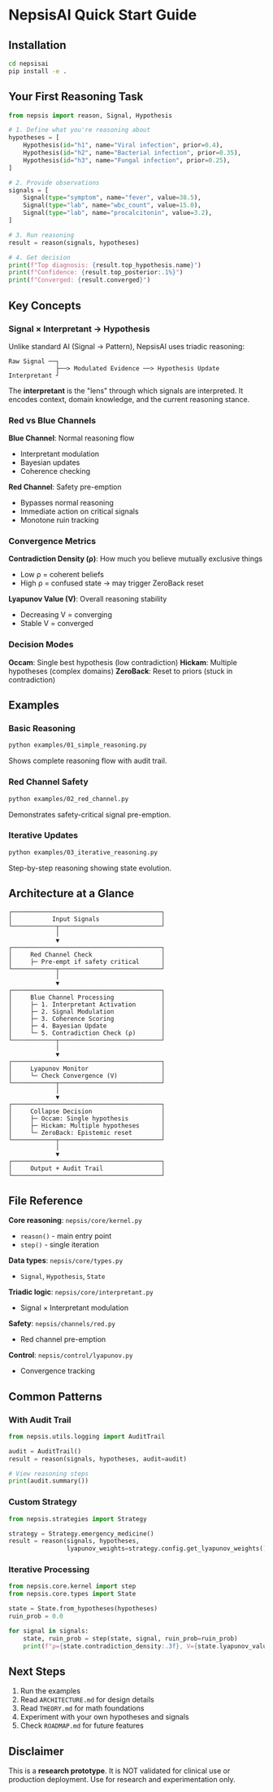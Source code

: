 # NepsisAI Quick Start Guide

## Installation

```bash
cd nepsisai
pip install -e .
```

## Your First Reasoning Task

```python
from nepsis import reason, Signal, Hypothesis

# 1. Define what you're reasoning about
hypotheses = [
    Hypothesis(id="h1", name="Viral infection", prior=0.4),
    Hypothesis(id="h2", name="Bacterial infection", prior=0.35),
    Hypothesis(id="h3", name="Fungal infection", prior=0.25),
]

# 2. Provide observations
signals = [
    Signal(type="symptom", name="fever", value=38.5),
    Signal(type="lab", name="wbc_count", value=15.0),
    Signal(type="lab", name="procalcitonin", value=3.2),
]

# 3. Run reasoning
result = reason(signals, hypotheses)

# 4. Get decision
print(f"Top diagnosis: {result.top_hypothesis.name}")
print(f"Confidence: {result.top_posterior:.1%}")
print(f"Converged: {result.converged}")
```

## Key Concepts

### Signal × Interpretant → Hypothesis

Unlike standard AI (Signal → Pattern), NepsisAI uses triadic reasoning:

```
Raw Signal ──┐
             ├──> Modulated Evidence ──> Hypothesis Update
Interpretant ┘
```

The **interpretant** is the "lens" through which signals are interpreted. It encodes context, domain knowledge, and the current reasoning stance.

### Red vs Blue Channels

**Blue Channel**: Normal reasoning flow
- Interpretant modulation
- Bayesian updates
- Coherence checking

**Red Channel**: Safety pre-emption
- Bypasses normal reasoning
- Immediate action on critical signals
- Monotone ruin tracking

### Convergence Metrics

**Contradiction Density (ρ)**: How much you believe mutually exclusive things
- Low ρ = coherent beliefs
- High ρ = confused state → may trigger ZeroBack reset

**Lyapunov Value (V)**: Overall reasoning stability
- Decreasing V = converging
- Stable V = converged

### Decision Modes

**Occam**: Single best hypothesis (low contradiction)
**Hickam**: Multiple hypotheses (complex domains)
**ZeroBack**: Reset to priors (stuck in contradiction)

## Examples

### Basic Reasoning
```bash
python examples/01_simple_reasoning.py
```

Shows complete reasoning flow with audit trail.

### Red Channel Safety
```bash
python examples/02_red_channel.py
```

Demonstrates safety-critical signal pre-emption.

### Iterative Updates
```bash
python examples/03_iterative_reasoning.py
```

Step-by-step reasoning showing state evolution.

## Architecture at a Glance

```
┌─────────────────────────────────────────┐
│           Input Signals                 │
└────────────┬────────────────────────────┘
             │
             ▼
┌─────────────────────────────────────────┐
│     Red Channel Check                   │
│     ├─ Pre-empt if safety critical      │
└────────────┬────────────────────────────┘
             │
             ▼
┌─────────────────────────────────────────┐
│     Blue Channel Processing             │
│     ├─ 1. Interpretant Activation       │
│     ├─ 2. Signal Modulation             │
│     ├─ 3. Coherence Scoring             │
│     ├─ 4. Bayesian Update               │
│     └─ 5. Contradiction Check (ρ)       │
└────────────┬────────────────────────────┘
             │
             ▼
┌─────────────────────────────────────────┐
│     Lyapunov Monitor                    │
│     └─ Check Convergence (V)            │
└────────────┬────────────────────────────┘
             │
             ▼
┌─────────────────────────────────────────┐
│     Collapse Decision                   │
│     ├─ Occam: Single hypothesis         │
│     ├─ Hickam: Multiple hypotheses      │
│     └─ ZeroBack: Epistemic reset        │
└────────────┬────────────────────────────┘
             │
             ▼
┌─────────────────────────────────────────┐
│     Output + Audit Trail                │
└─────────────────────────────────────────┘
```

## File Reference

**Core reasoning**: `nepsis/core/kernel.py`
- `reason()` - main entry point
- `step()` - single iteration

**Data types**: `nepsis/core/types.py`
- `Signal`, `Hypothesis`, `State`

**Triadic logic**: `nepsis/core/interpretant.py`
- Signal × Interpretant modulation

**Safety**: `nepsis/channels/red.py`
- Red channel pre-emption

**Control**: `nepsis/control/lyapunov.py`
- Convergence tracking

## Common Patterns

### With Audit Trail
```python
from nepsis.utils.logging import AuditTrail

audit = AuditTrail()
result = reason(signals, hypotheses, audit=audit)

# View reasoning steps
print(audit.summary())
```

### Custom Strategy
```python
from nepsis.strategies import Strategy

strategy = Strategy.emergency_medicine()
result = reason(signals, hypotheses,
                lyapunov_weights=strategy.config.get_lyapunov_weights())
```

### Iterative Processing
```python
from nepsis.core.kernel import step
from nepsis.core.types import State

state = State.from_hypotheses(hypotheses)
ruin_prob = 0.0

for signal in signals:
    state, ruin_prob = step(state, signal, ruin_prob=ruin_prob)
    print(f"ρ={state.contradiction_density:.3f}, V={state.lyapunov_value:.3f}")
```

## Next Steps

1. Run the examples
2. Read `ARCHITECTURE.md` for design details
3. Read `THEORY.md` for math foundations
4. Experiment with your own hypotheses and signals
5. Check `ROADMAP.md` for future features

## Disclaimer

This is a **research prototype**. It is NOT validated for clinical use or production deployment. Use for research and experimentation only.
